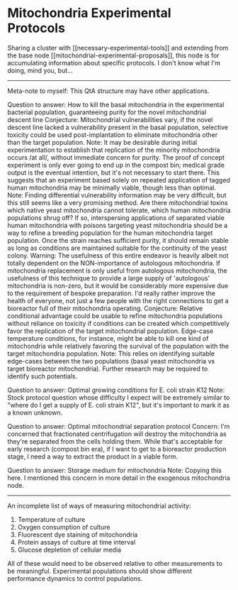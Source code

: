 # Mitochondria Experimental Protocols

Sharing a cluster with [[necessary-experimental-tools]] and extending from the base node [[mitochondrial-experimental-proposals]], this node is for accumulating information about specific protocols.  I don't know what I'm doing, mind you, but...

---

Meta-note to myself: This QtA structure may have other applications.

Question to answer:  How to kill the basal mitochondria in the experimental bacterial population, guaranteeing purity for the novel mitochondrial descent line
Conjecture:  Mitochondrial vulnerabilities vary, if the novel descent line lacked a vulnerability present in the basal population, selective toxicity could be used post-implantation to eliminate mitochondria other than the target population.
Note:  It may be desirable during initial experimentation to establish that replication of the minority mitochondria occurs /at all/, without immediate concern for purity.  The proof of concept experiment is only ever going to end up in the compost bin; medical grade output is the eventual intention, but it's not necessary to start there.  This suggests that an experiment based solely on repeated application of tagged human mitochondria may be minimally viable, though less than optimal.
Note:  Finding differential vulnerability information may be very difficult, but this still seems like a very promising method.  Are there mitochondrial toxins which native yeast mitochondria cannot tolerate, which human mitochondria populations shrug off?  If so, interspersing applications of separated viable human mitochondria with poisons targeting yeast mitochondria should be a way to refine a breeding population for the human mitochondria target population.  Once the strain reaches sufficient purity, it should remain stable as long as conditions are maintained suitable for the continuity of the yeast colony.
Warning:  The usefulness of this entire endeavor is heavily albeit not totally dependent on the NON-importance of autologous mitochondria.  If mitochondria replacement is only useful from autologous mitochondria, the usefulness of this technique to provide a large supply of 'autologous' mitochondria is non-zero, but it would be considerably more expensive due to the requirement of bespoke preparation.  I'd really rather improve the health of everyone, not just a few people with the right connections to get a bioreactor full of their mitochondria operating.
Conjecture:  Relative conditional advantage could be usable to refine mitochondria populations without reliance on toxicity if conditions can be created which competitively favor the replication of the target mitochondrial population.  Edge-case temperature conditions, for instance, might be able to kill one kind of mitochondria while relatively favoring the survival of the population with the target mitochondria population.
Note:  This relies on identifying suitable edge-cases between the two populations (basal yeast mitochondria vs target bioreactor mitochondria).  Further research may be required to identify such potentials.

Question to answer:  Optimal growing conditions for E. coli strain K12
Note:  Stock protocol question whose difficulty I expect will be extremely similar to "where do I get a supply of E. coli strain K12", but it's important to mark it as a known unknown.

Question to answer:  Optimal mitochondrial separation protocol
Concern:  I'm concerned that fractionated centrifugation will destroy the mitochondria as they're separated from the cells holding them.  While that's acceptable for early research (compost bin era), if I want to get to a bioreactor production stage, I need a way to extract the product in a viable form.

Question to answer:  Storage medium for mitochondria
Note:  Copying this here.  I mentioned this concern in more detail in the exogenous mitochondria node.

---

An incomplete list of ways of measuring mitochondrial activity:
1) Temperature of culture
2) Oxygen consumption of culture
3) Fluorescent dye staining of mitochondria
4) Protein assays of culture at time interval
5) Glucose depletion of cellular media

All of these would need to be observed relative to other measurements to be meaningful.  Experimental populations should show different performance dynamics to control populations.